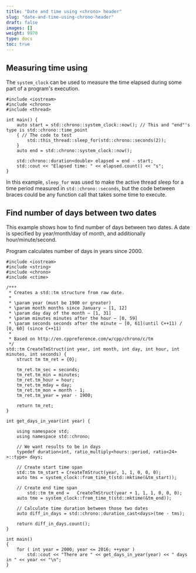 ```yaml
---
title: "Date and time using <chrono> header"
slug: "date-and-time-using-chrono-header"
draft: false
images: []
weight: 9970
type: docs
toc: true
---
```


## Measuring time using <chrono>
The `system_clock` can be used to measure the time elapsed during some part of a program's execution.
<!-- if version [eq c++11] -->
    #include <iostream>
    #include <chrono>
    #include <thread>
    
    int main() {
        auto start = std::chrono::system_clock::now(); // This and "end"'s type is std::chrono::time_point
        { // The code to test
            std::this_thread::sleep_for(std::chrono::seconds(2));
        }
        auto end = std::chrono::system_clock::now();
    
        std::chrono::duration<double> elapsed = end - start;
        std::cout << "Elapsed time: " << elapsed.count() << "s";
    }
<!-- end version if -->
In this example, `sleep_for` was used to make the active thread sleep for a time period measured in `std::chrono::seconds`, but the code between braces could be any function call that takes some time to execute.

## Find number of days between two dates
This example shows how to find number of days between two dates. A date is specified by year/month/day of month, and additionally hour/minute/second. 

Program calculates number of days in years since 2000.


    #include <iostream>
    #include <string>
    #include <chrono>
    #include <ctime>
    
    /***
     * Creates a std::tm structure from raw date.
     * 
     * \param year (must be 1900 or greater)
     * \param month months since January – [1, 12] 
     * \param day day of the month – [1, 31] 
     * \param minutes minutes after the hour – [0, 59] 
     * \param seconds seconds after the minute – [0, 61](until C++11) / [0, 60] (since C++11)
     * 
     * Based on http://en.cppreference.com/w/cpp/chrono/c/tm
     */
    std::tm CreateTmStruct(int year, int month, int day, int hour, int minutes, int seconds) {
        struct tm tm_ret = {0};
     
        tm_ret.tm_sec = seconds;
        tm_ret.tm_min = minutes;
        tm_ret.tm_hour = hour;
        tm_ret.tm_mday = day;
        tm_ret.tm_mon = month - 1;
        tm_ret.tm_year = year - 1900;
        
        return tm_ret;
    }
    
    int get_days_in_year(int year) {
        
        using namespace std;
        using namespace std::chrono;
        
        // We want results to be in days
        typedef duration<int, ratio_multiply<hours::period, ratio<24> >::type> days;    
        
        // Create start time span    
        std::tm tm_start = CreateTmStruct(year, 1, 1, 0, 0, 0);
        auto tms = system_clock::from_time_t(std::mktime(&tm_start));
        
        // Create end time span
            std::tm tm_end =   CreateTmStruct(year + 1, 1, 1, 0, 0, 0);
        auto tme = system_clock::from_time_t(std::mktime(&tm_end));
        
        // Calculate time duration between those two dates
        auto diff_in_days = std::chrono::duration_cast<days>(tme - tms);
        
        return diff_in_days.count();
    }
    
    int main()
    {
        for ( int year = 2000; year <= 2016; ++year ) 
            std::cout << "There are " << get_days_in_year(year) << " days in " << year << "\n";
    }




